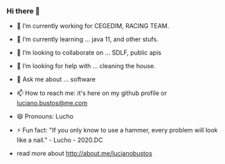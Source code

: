 ### Hi there 👋

- 🔭 I’m currently working for CEGEDIM, RACING TEAM.
- 🌱 I’m currently learning ... java 11, and other stufs.
- 👯 I’m looking to collaborate on ... SDLF, public apis
- 🤔 I’m looking for help with ... cleaning the house.
- 💬 Ask me about ... software
- 📫 How to reach me: it's here on my github profile or luciano.bustos@me.com
- 😄 Pronouns: Lucho
- ⚡ Fun fact: "If you only know to use a hammer, every problem will look like a nail." - Lucho - 2020.DC

- read more about http://about.me/lucianobustos
